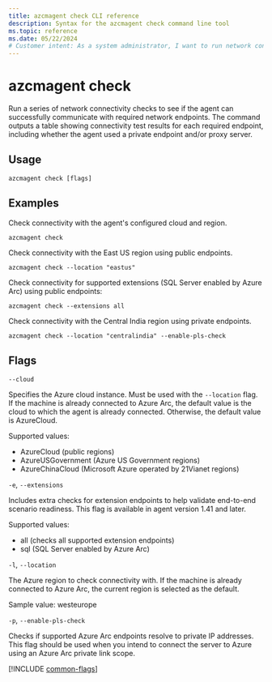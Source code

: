 ```yaml
---
title: azcmagent check CLI reference
description: Syntax for the azcmagent check command line tool
ms.topic: reference
ms.date: 05/22/2024
# Customer intent: As a system administrator, I want to run network connectivity checks using the command line tool, so that I can ensure the agent can communicate with required Azure endpoints accurately.
---
```


# azcmagent check

Run a series of network connectivity checks to see if the agent can successfully communicate with required network endpoints. The command outputs a table showing connectivity test results for each required endpoint, including whether the agent used a private endpoint and/or proxy server.

## Usage

```
azcmagent check [flags]
```

## Examples

Check connectivity with the agent's configured cloud and region.

```
azcmagent check
```

Check connectivity with the East US region using public endpoints.

```
azcmagent check --location "eastus"
```

Check connectivity for supported extensions (SQL Server enabled by Azure Arc) using public endpoints:

```
azcmagent check --extensions all
```


Check connectivity with the Central India region using private endpoints.

```
azcmagent check --location "centralindia" --enable-pls-check
```

## Flags

`--cloud`

Specifies the Azure cloud instance. Must be used with the `--location` flag. If the machine is already connected to Azure Arc, the default value is the cloud to which the agent is already connected. Otherwise, the default value is AzureCloud.

Supported values:

* AzureCloud (public regions)
* AzureUSGovernment (Azure US Government regions)
* AzureChinaCloud (Microsoft Azure operated by 21Vianet regions)

`-e`, `--extensions`

Includes extra checks for extension endpoints to help validate end-to-end scenario readiness. This flag is available in agent version 1.41 and later.

Supported values:

* all (checks all supported extension endpoints)
* sql (SQL Server enabled by Azure Arc)

`-l`, `--location`

The Azure region to check connectivity with. If the machine is already connected to Azure Arc, the current region is selected as the default.

Sample value: westeurope

`-p`, `--enable-pls-check`

Checks if supported Azure Arc endpoints resolve to private IP addresses. This flag should be used when you intend to connect the server to Azure using an Azure Arc private link scope.

[!INCLUDE [common-flags](includes/azcmagent-common-flags.md)]
